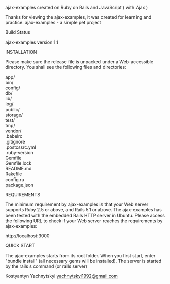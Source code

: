 

ajax-examples created on Ruby on Rails and JavaScript ( with Ajax )

Thanks for viewing the ajax-examples, it was created for learning and practice. ajax-examples - a simple pet project

Build Status

ajax-examples version 1.1

INSTALLATION

Please make sure the release file is unpacked under a Web-accessible directory. You shall see the following files and directories:

app/   
bin/  
config/   
db/   
lib/   
log/   
public/   
storage/   
test/   
tmp/   
vendor/  
.babelrc   
.gitignore   
.postcssrc.yml    
.ruby-version   
Gemfile   
Gemfile.lock   
README.md   
Rakefile   
config.ru   
package.json   

REQUIREMENTS

The minimum requirement by ajax-examples is that your Web server supports Ruby 2.5 or above, and Rails 5.1 or above. The ajax-examples has been tested with the embedded Rails HTTP server in Ubuntu. Please access the following URL to check if your Web server reaches the requirements by ajax-examples:

http://localhost:3000

QUICK START

The ajax-examples starts from its root folder. When you first start, enter "bundle install" (all necessary gems will be installed). The server is started by the rails s command (or rails server)

Kostyantyn Yachnytskyi yachnytskyi1992@gmail.com



